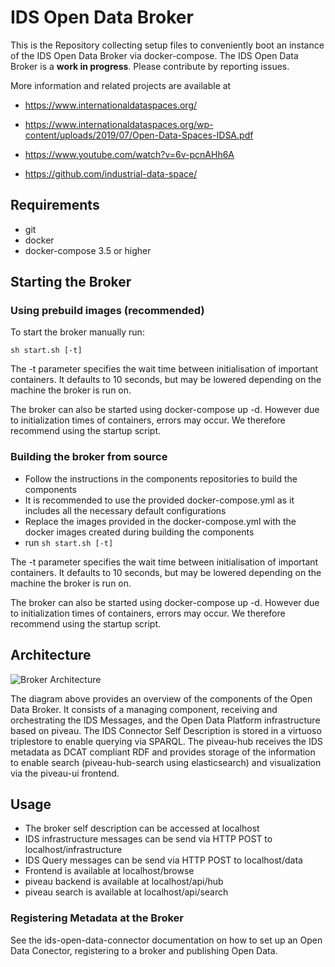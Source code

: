 # IDS Open Data Broker

This is the Repository collecting setup files to conveniently boot an instance of the IDS Open Data Broker via docker-compose.
The IDS Open Data Broker is a **work in progress**. Please contribute by reporting issues.

More information and related projects are available at

* https://www.internationaldataspaces.org/

* https://www.internationaldataspaces.org/wp-content/uploads/2019/07/Open-Data-Spaces-IDSA.pdf

* https://www.youtube.com/watch?v=6v-pcnAHh6A

* https://github.com/industrial-data-space/

## Requirements
* git
* docker
* docker-compose 3.5 or higher

## Starting the Broker

### Using prebuild images (recommended)

To start the broker manually run:

```sh start.sh [-t]``` 

The -t parameter specifies the wait time between initialisation of important containers. It defaults to 10 seconds, but may be lowered depending on the machine the broker is run on.

The broker can also be started using docker-compose up -d. However due to initialization times of containers, errors may occur. We therefore recommend using the startup script.

### Building the broker from source
* Follow the instructions in the components repositories to build the components
* It is recommended to use the provided docker-compose.yml as it includes all the necessary default configurations
* Replace the images provided in the docker-compose.yml with the docker images created during building the components 
* run ```sh start.sh [-t]``` 

The -t parameter specifies the wait time between initialisation of important containers. It defaults to 10 seconds, but may be lowered depending on the machine the broker is run on.

The broker can also be started using docker-compose up -d. However due to initialization times of containers, errors may occur. We therefore recommend using the startup script.

## Architecture
![Broker Architecture](documentation/broker_architecture.png)

The diagram above provides an overview of the components of the Open Data Broker. 
It consists of a managing component, receiving and orchestrating the IDS Messages, and the Open Data Platform infrastructure based on piveau.
The IDS Connector Self Description is stored in a virtuoso triplestore to enable querying via SPARQL.
The piveau-hub receives the IDS metadata as DCAT compliant RDF and provides storage of the information to enable search (piveau-hub-search using elasticsearch) and visualization via the piveau-ui frontend.

## Usage
* The broker self description can be accessed at localhost
* IDS infrastructure messages can be send via HTTP POST to localhost/infrastructure
* IDS Query messages can be send via HTTP POST to localhost/data
* Frontend is available at localhost/browse
* piveau backend is available at localhost/api/hub
* piveau search is available at localhost/api/search

### Registering Metadata at the Broker
See the ids-open-data-connector documentation on how to set up an Open Data Conector, registering to a broker and publishing Open Data.
